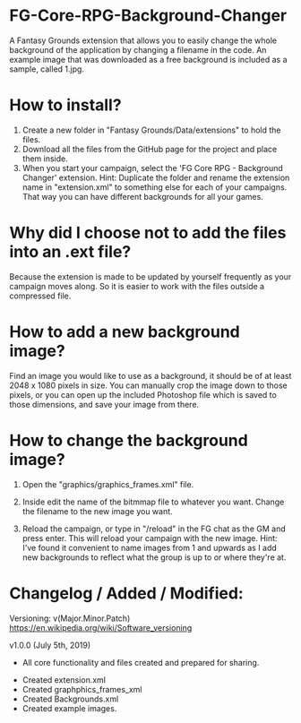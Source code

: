 # FG-Core-RPG-Background-Changer
A Fantasy Grounds extension that allows you to easily change the whole background of the application by changing a filename in the code.
An example image that was downloaded as a free background is included as a sample, called 1.jpg.

# How to install?

1) Create a new folder in "Fantasy Grounds/Data/extensions" to hold the files.
2) Download all the files from the GitHub page for the project and place them inside.
3) When you start your campaign, select the 'FG Core RPG - Background Changer' extension.
Hint: Duplicate the folder and rename the extension name in "extension.xml" to something else for each of your campaigns. That way you can have different backgrounds for all your games.

# Why did I choose not to add the files into an .ext file?

Because the extension is made to be updated by yourself frequently as your campaign moves along. So it is easier to work with the files outside a compressed file.

# How to add a new background image?

Find an image you would like to use as a background, it should be of at least 2048 x 1080 pixels in size.
You can manually crop the image down to those pixels, or you can open up the included Photoshop file which is saved to those dimensions, and save your image from there.


# How to change the background image?

1) Open the "graphics/graphics_frames.xml" file.
2) Inside edit the name of the bitmmap file to whatever you want. Change the filename to the new image you want.
3) Reload the campaign, or type in "/reload" in the FG chat as the GM and press enter. This will reload your campaign with the new image.
Hint: I've found it convenient to name images from 1 and upwards as I add new backgrounds to reflect what the group is up to or where they're at.

	<!-- Desktop background -->
	<framedef name="desktop">
		<bitmap file="graphics/backgrounds/1.jpg" />
		<right rect="0,0,0,0" />		
		<middle rect="0,0,2048,1080" />
	</framedef>



# Changelog / Added / Modified:
Versioning: v(Major.Minor.Patch) https://en.wikipedia.org/wiki/Software_versioning

v1.0.0 (July 5th, 2019)
* All core functionality and files created and prepared for sharing.
- Created extension.xml
- Created graphphics_frames_xml
- Created Backgrounds.xml 
- Created example images.